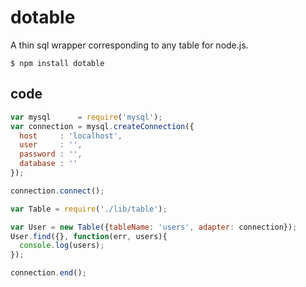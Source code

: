 # dotable

A thin sql wrapper corresponding to any table for node.js.


```
$ npm install dotable
```

## code

```javascript
var mysql      = require('mysql');
var connection = mysql.createConnection({
  host     : 'localhost',
  user     : '',
  password : '',
  database : ''
});

connection.connect();

var Table = require('./lib/table');

var User = new Table({tableName: 'users', adapter: connection});
User.find({}, function(err, users){
  console.log(users);
});

connection.end();
```
